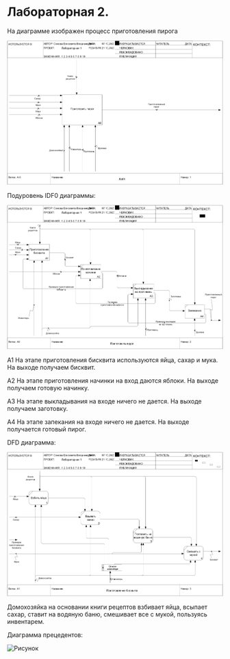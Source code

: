 # Лабораторная 2.

На диаграмме изображен процесс приготовления пирога

![Рисунок](https://github.com/liza-somova/project_somova/blob/main/Лабораторная%202/model.png)

Подуровень IDF0 диаграммы:

![Рисунок](https://github.com/liza-somova/project_somova/blob/main/Лабораторная%202/model%20(1).png)

А1 На этапе приготовления бисквита используются яйца, сахар и мука. На выходе получаем бисквит.

А2 На этапе приготовления начинки на вход даются яблоки. На выходе получаем готовую начинку.

А3 На этапе выкладывания на входе ничего не дается. На выходе получаем заготовку.

А4 На этапе запекания на входе ничего не дается. На выходе получается готовый пирог.

DFD диаграмма:

![Рисунок](https://github.com/liza-somova/project_somova/blob/main/Лабораторная%202/model%20(2).png)

Домохозяйка на основании книги рецептов взбивает яйца, всыпает сахар, ставит на водяную баню, смешивает все с мукой, пользуясь инвентарем.

Диаграмма прецедентов:

![Рисунок]()
